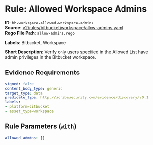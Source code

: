 # Rule: Allowed Workspace Admins

**ID**: `bb-workspace-allowed-workspace-admins`  
**Source**: [v2/rules/bitbucket/workspace/allow-admins.yaml](https://github.com/scribe-public/sample-policies/v2/rules/bitbucket/workspace/allow-admins.yaml)  
**Rego File Path**: `allow-admins.rego`  

**Labels**: Bitbucket, Workspace

**Short Description**: Verify only users specified in the Allowed List have admin privileges in the Bitbucket workspace.

## Evidence Requirements

```yaml
signed: false
content_body_type: generic
target_type: data
predicate_type: http://scribesecurity.com/evidence/discovery/v0.1
labels:
- platform=bitbucket
- asset_type=workspace
```
## Rule Parameters (`with`)

```yaml
allowed_admins: []
```
